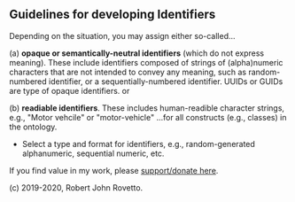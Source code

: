 ## Guidelines for developing Identifiers

Depending on the situation, you may assign either so-called...

(a) **opaque or semantically-neutral identifiers** (which do not express meaning). These include identifiers composed of strings of (alpha)numeric characters that are not intended to convey any meaning, such as random-numbered identifier, or a sequentially-numbered identifier. UUIDs or GUIDs are type of opaque identifiers.
or

(b) **readiable identifiers**. These includes human-readible character strings, e.g., "Motor vehcile" or "motor-vehicle"
...for all constructs (e.g., classes) in the ontology.

- Select a type and format for identifiers, e.g., random-generated alphanumeric, sequential numeric, etc.

If you find value in my work, please [support/donate here](https://gogetfunding.com/knowledge-organization-services-ontology-terminology-metadata-concept-analysis/).

(c) 2019-2020, Robert John Rovetto.
